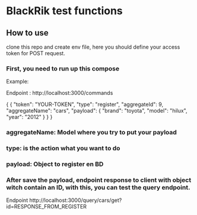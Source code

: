 # BlackRik test functions

## How to use

clone this repo and create env file, here you should define your 
access token for POST request.

### First, you need to run up this compose 

Example:

Endpoint : http://localhost:3000/commands

{
    {
        "token": "YOUR-TOKEN",
        "type": "register",
        "aggregateId": 9,
        "aggregateName": "cars",
        "payload": {
            "brand": "toyota",
            "model": "hilux",
            "year": "2012"
        }
    }
}

### aggregateName: Model where you try to put your payload
### type: is the action what you want to do
### payload: Object to register en BD

### After save the payload, endpoint response to client with object witch contain an ID, with this, you can test the query endpoint.

Endpoint http://localhost:3000/query/cars/get?id=RESPONSE_FROM_REGISTER
